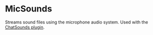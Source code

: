 # MicSounds
Streams sound files using the microphone audio system. Used with the [ChatSounds plugin](https://github.com/wootguy/ChatSounds/tree/master#config).
